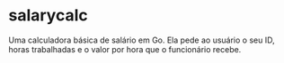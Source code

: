 # salarycalc
Uma calculadora básica de salário em Go. Ela pede ao usuário o seu ID, horas trabalhadas e o valor por hora que o funcionário recebe.
